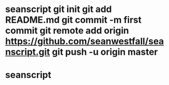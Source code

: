 # seanscript git init git add README.md git commit -m first commit git remote add origin https://github.com/seanwestfall/seanscript.git git push -u origin master
# seanscript

